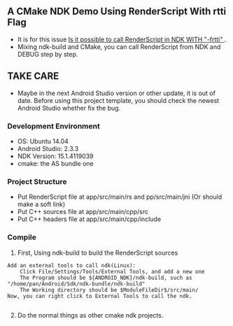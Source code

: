 ## A CMake NDK Demo Using RenderScript With rtti Flag

- It is for this issue [Is it possible to call RenderScript in NDK WITH "-frtti" ](https://github.com/android-ndk/ndk/issues/444).
- Mixing ndk-build and CMake, you can call RenderScript from NDK and DEBUG step by step. 
## TAKE CARE
- Maybe in the next Android Studio version or other update, it is out of date. Before using this project template, you should check the newest Android Studio whether fix the bug.
### Development Environment
- OS: Ubuntu 14.04
- Android Studio: 2.3.3
- NDK Version: 15.1.4119039
- cmake: the AS bundle one

### Project Structure
- Put RenderScript file at app/src/main/rs and pp/src/main/jni (Or should make a soft link)
- Put C++ sources  file at app/src/main/cpp/src
- Put C++ headers file at app/src/main/cpp/include

### Compile
1. First, Using ndk-build to build the RenderScript sources
```
Add an external tools to call ndk(Linux):
    Click File/Settings/Tools/External Tools, and add a new one
    The Program should be ${ANDROID_NDK}/ndk-build, such as "/home/pan/Android/Sdk/ndk-bundle/ndk-build"
    The Working directory should be $ModuleFileDir$/src/main/
Now, you can right click to External Tools to call the ndk.
    
```
2. Do the normal things as other cmake ndk projects.
